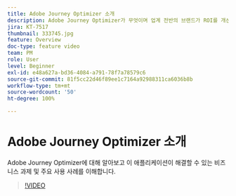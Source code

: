 ```yaml
---
title: Adobe Journey Optimizer 소개
description: Adobe Journey Optimizer가 무엇이며 업계 전반의 브랜드가 ROI를 개선하고 주요 마케팅 과제를 해결하는 데 어떻게 도움이 되었는지 알아봅니다.
jira: KT-7517
thumbnail: 333745.jpg
feature: Overview
doc-type: feature video
team: PM
role: User
level: Beginner
exl-id: e48a627a-bd36-4084-a791-78f7a78579c6
source-git-commit: 81f5cc22d46f89ee1c7164a92988311ca6036b8b
workflow-type: tm+mt
source-wordcount: '50'
ht-degree: 100%

---
```


# Adobe Journey Optimizer 소개

Adobe Journey Optimizer에 대해 알아보고 이 애플리케이션이 해결할 수 있는 비즈니스 과제 및 주요 사용 사례를 이해합니다.

>[!VIDEO](https://video.tv.adobe.com/v/333745?quality=12&learn=on)
